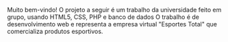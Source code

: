 Muito bem-vindo! O projeto a seguir é um trabalho da universidade feito em grupo, usando HTML5, CSS, PHP e banco de dados
O trabalho é de desenvolvimento web e representa a empresa virtual "Esportes Total" que comercializa produtos esportivos.
